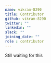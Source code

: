 ```yaml
---
name: vikram-8290
title: Contributor
github: vikram-8290
twitter: ""
linkedin: ""
slack: ""
joining_date: ""
role : contributor
---
```


Still waiting for this
